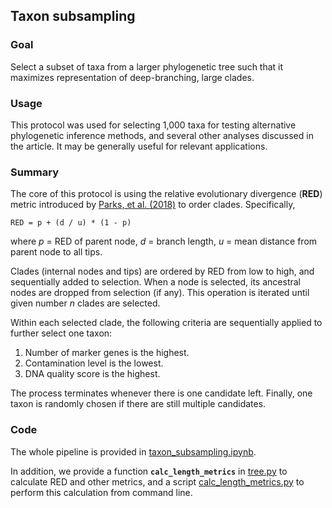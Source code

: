 ## Taxon subsampling

### Goal

Select a subset of taxa from a larger phylogenetic tree such that it maximizes representation of deep-branching, large clades.

### Usage

This protocol was used for selecting 1,000 taxa for testing alternative phylogenetic inference methods, and several other analyses discussed in the article. It may be generally useful for relevant applications.

### Summary

The core of this protocol is using the relative evolutionary divergence (**RED**) metric introduced by [Parks, et al. (2018)](https://www.nature.com/articles/nbt.4229) to order clades. Specifically,

    RED = p + (d / u) * (1 - p)
    
where _p_ = RED of parent node, _d_ = branch length, _u_ = mean distance from parent node to all tips.

Clades (internal nodes and tips) are ordered by RED from low to high, and sequentially added to selection. When a node is selected, its ancestral nodes are dropped from selection (if any). This operation is iterated until given number _n_ clades are selected.

Within each selected clade, the following criteria are sequentially applied to further select one taxon:

1. Number of marker genes is the highest.
2. Contamination level is the lowest.
3. DNA quality score is the highest.

The process terminates whenever there is one candidate left. Finally, one taxon is randomly chosen if there are still multiple candidates.

### Code

The whole pipeline is provided in [taxon_subsampling.ipynb](../code/notebooks/taxon_subsampling.ipynb).


In addition, we provide a function **`calc_length_metrics`** in [tree.py](../code/utils/tree.py) to calculate RED and other metrics, and a script [calc_length_metrics.py](../code/scripts/calc_length_metrics.py) to perform this calculation from command line.

